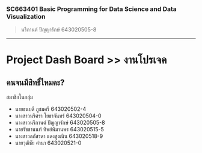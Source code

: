 ### SC663401 Basic Programming for Data Science and Data Visualization
> นรีกานต์ ปัญญารักษ์ 643020505-8
---------------------------------------------------------------
# Project Dash Board >> งานโปรเจค
## คนจนมีสิทธิ์ไหมคะ?

สมาชิกในกลุ่ม
* นายธนบดี ภูชมศรี 643020502-4    
* นางสาวนริศรา โยธาจันทร์ 643020504-0    
* นางสาวนรีกานต์ ปัญญารักษ์ 643020505-8
* นายรัชชานนท์ ทิพย์พิมานพร 643020515-5
* นางสาวลภัสรดา แดงสูงเนิน 643020518-9    
* นายวุฒิชัย คำนา 643020521-0
